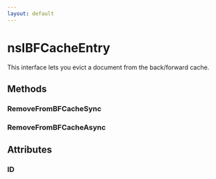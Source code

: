 ```yaml
---
layout: default
---
```


# nsIBFCacheEntry #
  
This interface lets you evict a document from the back/forward cache.  
  

## Methods ##

### RemoveFromBFCacheSync ###

### RemoveFromBFCacheAsync ###

## Attributes ##

### ID ###
